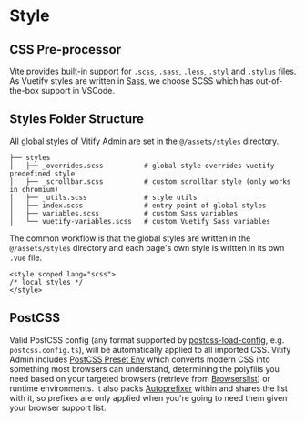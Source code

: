# Style

## CSS Pre-processor

Vite provides built-in support for `.scss`, `.sass`, `.less`, `.styl` and `.stylus` files. As Vuetify styles are written in [Sass](https://sass-lang.com/), we choose SCSS which has out-of-the-box support in VSCode.

## Styles Folder Structure

All global styles of Vitify Admin are set in the `@/assets/styles` directory.

```
├── styles
│   ├── _overrides.scss          # global style overrides vuetify predefined style
│   ├── _scrollbar.scss          # custom scrollbar style (only works in chromium)
│   ├── _utils.scss              # style utils
│   ├── index.scss               # entry point of global styles
│   ├── variables.scss           # custom Sass variables
│   └── vuetify-variables.scss   # custom Vuetify Sass variables
```

The common workflow is that the global styles are written in the `@/assets/styles` directory and each page's own style is written in its own `.vue` file.

```vue
<style scoped lang="scss">
/* local styles */
</style>
```

## PostCSS

Valid PostCSS config (any format supported by [postcss-load-config](https://github.com/postcss/postcss-load-config), e.g. `postcss.config.ts`), will be automatically applied to all imported CSS. Vitify Admin includes [PostCSS Preset Env](https://github.com/csstools/postcss-plugins/tree/main/plugin-packs/postcss-preset-env) which converts modern CSS into something most browsers can understand, determining the polyfills you need based on your targeted browsers (retrieve from [Browserslist](https://github.com/browserslist/browserslist)) or runtime environments. It also packs [Autoprefixer](https://github.com/postcss/autoprefixer) within and shares the list with it, so prefixes are only applied when you're going to need them given your browser support list.
